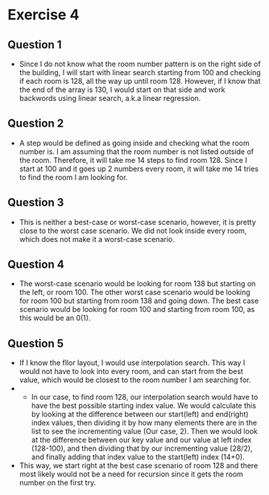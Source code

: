 # Exercise 4

## Question 1
- Since I do not know what the room number pattern is on the right side of the building, I will start with linear search starting from 100 and checking if each room is 128, all the way up until room 128. However, if I know that the end of the array is 130, I would start on that side and work backwords using linear search, a.k.a linear regression.
## Question 2
- A step would be defined as going inside and checking what the room number is. I am assuming that the room number is not listed outside of the room. Therefore, it will take me 14 steps to find room 128. Since I start at 100 and it goes up 2 numbers every room, it will take me 14 tries to find the room I am looking for.
## Question 3
- This is neither a best-case or worst-case scenario, however, it is pretty close to the worst case scenario. We did not look inside every room, which does not make it a worst-case scenario.
## Question 4
- The worst-case scenario would be looking for room 138 but starting on the left, or room 100. The other worst case scenario would be looking for room 100 but starting from room 138 and going down. The best case scenario would be looking for room 100 and starting from room 100, as this would be an 0(1). 
## Question 5
- If I know the fllor layout, I would use interpolation search. This way I would not have to look into every room, and can start from the best value, which would be closest to the room number I am searching for. 
-   - In our case, to find room 128, our interpolation search would have to have the best possible starting index value. We would calculate this by looking at the difference between our start(left) and end(right) index values, then dividing it by how many elements there are in the list to see the incrementing value (Our case, 2). Then we would look at the difference between our key value and our value at left index (128-100), and then dividing that by our incrementing value (28/2), and finally adding that index value to the start(left) index (14+0).
- This way, we start right at the best case scenario of room 128 and there most likely would not be a need for recursion since it gets the room number on the first try.